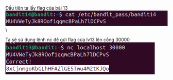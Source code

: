 Đầu tiên ta lấy flag của bài 13\
![alt text](image/15.1.png)\

Ta sẽ sử dụng lệnh nc để gửi flag của lv13 lên cổng 30000\
![alt text](image/15.2.png)